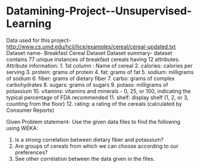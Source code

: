 # Datamining-Project--Unsupervised-Learning

Data used for this project- http://www.cs.umd.edu/hcil/hce/examples/cereal/cereal-updated.txt
Dataset name- Breakfast Cereal Dataset
Dataset summary- dataset contains 77 unique instances of breakfast cereals having 12 attributes.
                 Attribute information:
                  1. 1st column : Name of cereal 
                  2. calories: calories per serving 
                  3. protein: grams of protein
                  4. fat: grams of fat 
                  5. sodium: milligrams of sodium 
                  6. fiber: grams of dietary fiber 
                  7. carbo: grams of complex carbohydrates 
                  8. sugars: grams of sugars 
                  9. potass: milligrams of potassium 
                  10. vitamins: vitamins and minerals - 0, 25, or 100, indicating the typical percentage of FDA recommended 
                  11. shelf: display shelf (1, 2, or 3, counting from the floor) 
                  12. rating: a rating of the cereals (calculated by Consumer Reports)


Given Problem statement-
Use the given data files to find the following using WEKA: 
1. Is a strong correlation between dietary fiber and potassium? 
2. Are groups of cereals from which we can choose according to our preferences? 
3. See other correlation between the data given in the files.              
